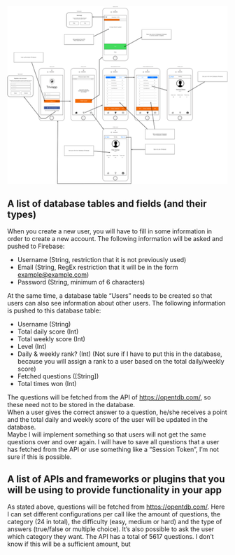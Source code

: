![Design document](https://github.com/robdekker/triviapp/blob/master/doc/Design%20document%20sketch.png)

## A list of database tables and fields (and their types)  
When you create a new user, you will have to fill in some information in order to create a new account. The following information will be asked and pushed to Firebase:
* Username (String, restriction that it is not previously used)
* Email (String, RegEx restriction that it will be in the form example@example.com)
* Password (String, minimum of 6 characters)  

At the same time, a database table “Users” needs to be created so that users can also see information about other users. The following information is pushed to this database table:
* Username (String)
* Total daily score (Int)
* Total weekly score (Int)
* Level (Int)
* Daily & weekly rank? (Int) (Not sure if I have to put this in the database, because you will assign a rank to a user based on the total daily/weekly score)
* Fetched questions ([String])
* Total times won (Int)  

The questions will be fetched from the API of https://opentdb.com/, so these need not to be stored in the database.  
When a user gives the correct answer to a question, he/she receives a point and the total daily and weekly score of the user will be updated in the database.  
Maybe I will implement something so that users will not get the same questions over and over again. I will have to save all questions that a user has fetched from the API or use something like a “Session Token”, I’m not sure if this is possible.

## A list of APIs and frameworks or plugins that you will be using to provide functionality in your app  
As stated above, questions will be fetched from https://opentdb.com/. Here I can set different configurations per call like the amount of questions, the category (24 in total), the difficulty (easy, medium or hard) and the type of answers (true/false or multiple choice). It’s also possible to ask the user which category they want. The API has a total of 5617 questions. I don’t know if this will be a sufficient amount, but 
